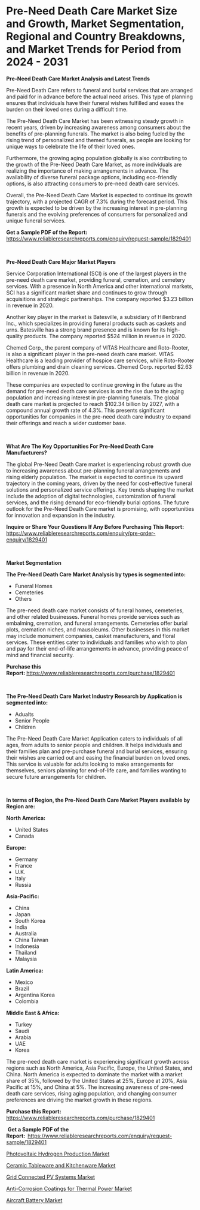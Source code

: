 <p><h1>Pre-Need Death Care Market Size and Growth, Market Segmentation, Regional and Country Breakdowns, and Market Trends for Period from 2024 -  2031</h1></p><p><strong>Pre-Need Death Care Market Analysis and Latest Trends</strong></p>
<p><p>Pre-Need Death Care refers to funeral and burial services that are arranged and paid for in advance before the actual need arises. This type of planning ensures that individuals have their funeral wishes fulfilled and eases the burden on their loved ones during a difficult time.</p><p>The Pre-Need Death Care Market has been witnessing steady growth in recent years, driven by increasing awareness among consumers about the benefits of pre-planning funerals. The market is also being fueled by the rising trend of personalized and themed funerals, as people are looking for unique ways to celebrate the life of their loved ones.</p><p>Furthermore, the growing aging population globally is also contributing to the growth of the Pre-Need Death Care Market, as more individuals are realizing the importance of making arrangements in advance. The availability of diverse funeral package options, including eco-friendly options, is also attracting consumers to pre-need death care services.</p><p>Overall, the Pre-Need Death Care Market is expected to continue its growth trajectory, with a projected CAGR of 7.3% during the forecast period. This growth is expected to be driven by the increasing interest in pre-planning funerals and the evolving preferences of consumers for personalized and unique funeral services.</p></p>
<p><strong>Get a Sample PDF of the Report:&nbsp;</strong> <a href="https://www.reliableresearchreports.com/enquiry/request-sample/1829401">https://www.reliableresearchreports.com/enquiry/request-sample/1829401</a></p>
<p>&nbsp;</p>
<p><strong>Pre-Need Death Care Major Market Players</strong></p>
<p><p>Service Corporation International (SCI) is one of the largest players in the pre-need death care market, providing funeral, cremation, and cemetery services. With a presence in North America and other international markets, SCI has a significant market share and continues to grow through acquisitions and strategic partnerships. The company reported $3.23 billion in revenue in 2020.</p><p>Another key player in the market is Batesville, a subsidiary of Hillenbrand Inc., which specializes in providing funeral products such as caskets and urns. Batesville has a strong brand presence and is known for its high-quality products. The company reported $524 million in revenue in 2020.</p><p>Chemed Corp., the parent company of VITAS Healthcare and Roto-Rooter, is also a significant player in the pre-need death care market. VITAS Healthcare is a leading provider of hospice care services, while Roto-Rooter offers plumbing and drain cleaning services. Chemed Corp. reported $2.63 billion in revenue in 2020.</p><p>These companies are expected to continue growing in the future as the demand for pre-need death care services is on the rise due to the aging population and increasing interest in pre-planning funerals. The global death care market is projected to reach $102.34 billion by 2027, with a compound annual growth rate of 4.3%. This presents significant opportunities for companies in the pre-need death care industry to expand their offerings and reach a wider customer base.</p></p>
<p>&nbsp;</p>
<p><strong>What Are The Key Opportunities For Pre-Need Death Care Manufacturers?</strong></p>
<p><p>The global Pre-Need Death Care market is experiencing robust growth due to increasing awareness about pre-planning funeral arrangements and rising elderly population. The market is expected to continue its upward trajectory in the coming years, driven by the need for cost-effective funeral solutions and personalized service offerings. Key trends shaping the market include the adoption of digital technologies, customization of funeral services, and the rising demand for eco-friendly burial options. The future outlook for the Pre-Need Death Care market is promising, with opportunities for innovation and expansion in the industry.</p></p>
<p><strong>Inquire or Share Your Questions If Any Before Purchasing This Report:</strong> <a href="https://www.reliableresearchreports.com/enquiry/pre-order-enquiry/1829401">https://www.reliableresearchreports.com/enquiry/pre-order-enquiry/1829401</a></p>
<p>&nbsp;</p>
<p><strong>Market Segmentation</strong></p>
<p><strong>The Pre-Need Death Care Market Analysis by types is segmented into:</strong></p>
<p><ul><li>Funeral Homes</li><li>Cemeteries</li><li>Others</li></ul></p>
<p><p>The pre-need death care market consists of funeral homes, cemeteries, and other related businesses. Funeral homes provide services such as embalming, cremation, and funeral arrangements. Cemeteries offer burial plots, cremation niches, and mausoleums. Other businesses in this market may include monument companies, casket manufacturers, and floral services. These entities cater to individuals and families who wish to plan and pay for their end-of-life arrangements in advance, providing peace of mind and financial security.</p></p>
<p><strong>Purchase this Report:&nbsp;</strong><a href="https://www.reliableresearchreports.com/purchase/1829401">https://www.reliableresearchreports.com/purchase/1829401</a></p>
<p>&nbsp;</p>
<p><strong>The Pre-Need Death Care Market Industry Research by Application is segmented into:</strong></p>
<p><ul><li>Adualts</li><li>Senior People</li><li>Children</li></ul></p>
<p><p>The Pre-Need Death Care Market Application caters to individuals of all ages, from adults to senior people and children. It helps individuals and their families plan and pre-purchase funeral and burial services, ensuring their wishes are carried out and easing the financial burden on loved ones. This service is valuable for adults looking to make arrangements for themselves, seniors planning for end-of-life care, and families wanting to secure future arrangements for children.</p></p>
<p>&nbsp;</p>
<p><strong>In terms of Region, the Pre-Need Death Care Market Players available by Region are:</strong></p>
<p>
    <p> <strong> North America: </strong>
        <ul>
            <li>United States</li>
            <li>Canada</li>
        </ul>
        </p> 
    <p> <strong> Europe: </strong>
        <ul>
            <li>Germany</li>
            <li>France</li>
            <li>U.K.</li>
            <li>Italy</li>
            <li>Russia</li>
        </ul>
        </p> 
    <p> <strong> Asia-Pacific: </strong>
        <ul>
            <li>China</li>
            <li>Japan</li>
            <li>South Korea</li>
            <li>India</li>
            <li>Australia</li>
            <li>China Taiwan</li>
            <li>Indonesia</li>
            <li>Thailand</li>
            <li>Malaysia</li>
        </ul>
        </p> 
    <p> <strong> Latin America: </strong>
        <ul>
            <li>Mexico</li>
            <li>Brazil</li>
            <li>Argentina Korea</li>
            <li>Colombia</li>
        </ul>
        </p> 
    <p> <strong> Middle East & Africa: </strong>
        <ul>
            <li>Turkey</li>
            <li>Saudi</li>
            <li>Arabia</li>
            <li>UAE</li>
            <li>Korea</li>
        </ul>
    </p>
    </p>
<p><p>The pre-need death care market is experiencing significant growth across regions such as North America, Asia Pacific, Europe, the United States, and China. North America is expected to dominate the market with a market share of 35%, followed by the United States at 25%, Europe at 20%, Asia Pacific at 15%, and China at 5%. The increasing awareness of pre-need death care services, rising aging population, and changing consumer preferences are driving the market growth in these regions.</p></p>
<p><strong>Purchase this Report: </strong><a href="https://www.reliableresearchreports.com/purchase/1829401">https://www.reliableresearchreports.com/purchase/1829401</a></p>
<p>&nbsp;<strong>Get a Sample PDF of the Report:&nbsp;&nbsp;</strong><a href="https://www.reliableresearchreports.com/enquiry/request-sample/1829401">https://www.reliableresearchreports.com/enquiry/request-sample/1829401</a></p>
<p><strong></strong></p>
<p><p><a href="https://medium.com/@luciushaley2023/photovoltaic-hydrogen-production-nbsp-market-focuses-on-market-share-size-and-projected-forecast-4762e14017c2">Photovoltaic Hydrogen Production Market</a></p><p><a href="https://issuu.com/reportprime-2/docs/ceramic-tableware-and-kitchenware-market-size-2030">Ceramic Tableware and Kitchenware Market</a></p><p><a href="https://medium.com/@shanatromp/grid-connected-pv-systems-market-trends-and-market-analysis-forecasted-for-period-2024-2031-bb2415383f6b">Grid Connected PV Systems Market</a></p><p><a href="https://issuu.com/reportprime-2/docs/anti-corrosion-coatings-for-thermal-power-market-s">Anti-Corrosion Coatings for Thermal Power Market</a></p><p><a href="https://medium.com/@luciushaley2023/aircraft-battery-market-exploring-market-share-market-trends-and-future-growth-5a4f53808dae">Aircraft Battery Market</a></p></p>